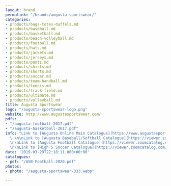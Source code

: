 ```yaml
---
layout: brand
permalink: "/brands/augusta-sportswear/"
categories:
- products/bags-totes-duffels.md
- products/baseball.md
- products/basketball.md
- products/beach-volleyball.md
- products/football.md
- products/hats.md
- products/jackets.md
- products/jerseys.md
- products/pants.md
- products/shirts.md
- products/shorts.md
- products/soccer.md
- products/team-handball.md
- products/tennis.md
- products/track-field.md
- products/ultimate.md
- products/volleyball.md
title: Augusta Sportswear
logo: "/augusta-sportswear-logo.png"
website: http://www.augustasportswear.com/
pdfs:
- "/augusta-football-2017.pdf"
- "/augusta-basketball-2017.pdf"
info: "Link to [Augusta Online Main Catalogue](https://www.augustasportswear.com/catalog)
  \ \n\nLink to [Augusta Baseball/Softball Catalogue](https://viewer.zoomcatalog.com/augusta-sportswear-baseball-softball-2020)
  \n\nLink to [Augusta Football Catalogue](https://viewer.zoomcatalog.com/augusta-sportswear-football-2020)
  \n\nLink to [High 5 Soccer Catalogue](https://viewer.zoomcatalog.com/augusta-sportswear-soccer-2020)"
date: '2019-03-29T22:18:11.000+00:00'
catalogues:
- pdf: "/ASB-Football-2020.pdf"
photos:
- photo: "/augusta-sportswear-333.webp"

---
```

